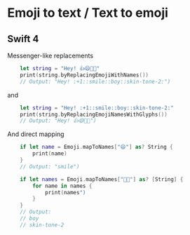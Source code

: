 # Emoji to text / Text to emoji

## Swift 4

Messenger-like replacements

```swift
	let string = "Hey! 👍😄👦🏻"
	print(string.byReplacingEmojiWithNames())
	// Output: "Hey! :+1::smile::boy::skin-tone-2:")
```

and

```swift
	let string = "Hey! :+1::smile::boy::skin-tone-2:"
	print(string.byReplacingEmojiNamesWithGlyphs())
	// Output: "Hey! 👍😄👦🏻")
```

And direct mapping
```swift
	if let name = Emoji.mapToNames["😄"] as? String {
        print(name)
    } 
	// Output: "smile")

	if let names = Emoji.mapToNames["👦🏻"] as? [String] {
		for name in names {
        	print(names")
    	}
    } 
	// Output: 
	// boy
	// skin-tone-2
```
